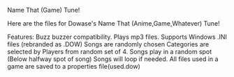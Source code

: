 Name That (Game) Tune!

Here are the files for Dowase's Name That (Anime,Game,Whatever) Tune!

Features:
Buzz buzzer compatibility.
Plays mp3 files.
Supports Windows .INI files (rebranded as .DOW)
Songs are randomly chosen
Categories are selected by Players from random set of 4.
Songs play in a random spot (Below halfway spot of song)
Songs will loop if needed.
All files used in a game are saved to a properties file(used.dow)
